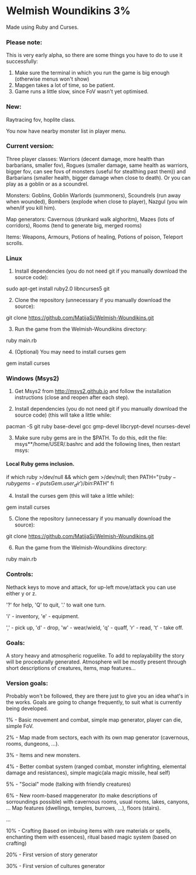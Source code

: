 # Welmish Woundikins 3%
Made using Ruby and Curses.

### Please note:
This is very early alpha, so there are some things you have to do to use it successfully:

1. Make sure the terminal in which you run the game is big enough (otherwise menus won't show)
2. Mapgen takes a lot of time, so be patient.
3. Game runs a little slow, since FoV wasn't yet optimised.


### New:
Raytracing fov, hoplite class.

You now have nearby monster list in player menu.

### Current version:
Three player classes: Warriors (decent damage, more health than barbarians, smaller fov), Rogues (smaller damage, same health as warriors, bigger fov, can see fovs of monsters (useful for stealthing past them)) and Barbarians (smaller health, bigger damage when close to death). Or you can play as a goblin or as a scoundrel.

Monsters: Goblins, Goblin Warlords (summoners), Scoundrels (run away when wounded), Bombers (explode when close to player), Nazgul (you win when/if you kill him).

Map generators: Cavernous (drunkard walk alghoritm), Mazes (lots of corridors), Rooms (tend to generate big, merged rooms)

Items: Weapons, Armours, Potions of healing, Potions of poison, Teleport scrolls.

### Linux

1) Install dependencies (you do not need git if you manually download the source code):

sudo apt-get install ruby2.0 libncurses5 git

2) Clone the repository (unnecessary if you manually download the source):

git clone https://github.com/MatijaSi/Welmish-Woundikins.git

3) Run the game from the Welmish-Woundikins directory:

ruby main.rb

4) (Optional) You may need to install curses gem

gem install curses

### Windows (Msys2)

1) Get Msys2 from http://msys2.github.io and follow the installation instructions (close and reopen after each step).

2) Install dependencies (you do not need git if you manually download the source code) (this will take a little while:

pacman -S git ruby base-devel gcc gmp-devel libcrypt-devel ncurses-devel

3) Make sure ruby gems are in the $PATH. To do this, edit the file: msys**/home/USER/.bashrc and add the following lines, then restart msys:

#### Local Ruby gems inclusion.
if which ruby >/dev/null && which gem >/dev/null; then
    PATH="$(ruby -rubygems -e 'puts Gem.user_dir')/bin:$PATH"
fi

4) Install the curses gem (this will take a little while):

gem install curses

5) Clone the repository (unnecessary if you manually download the source):

git clone https://github.com/MatijaSi/Welmish-Woundikins.git

6) Run the game from the Welmish-Woundikins directory:

ruby main.rb

### Controls:
Nethack keys to move and attack, for up-left move/attack you can use either y or z.

'?' for help, 'Q' to quit, '.' to wait one turn.

'i' - inventory, 'e' - equipment.

',' - pick up, 'd' - drop, 'w' - wear/wield, 'q' - quaff, 'r' - read, 't' - take off.

### Goals:
A story heavy and atmospheric roguelike. To add to replayability the story will be procedurally generated. Atmosphere will be mostly present through short descriptions of creatures, items, map features...

### Version goals:

Probably won't be followed, they are there just to give you an idea what's in the works. Goals are going to change frequently, to suit what is currently being developed.

1%    - Basic movement and combat, simple map generator, player can die, simple FoV.

2%    - Map made from sectors, each with its own map generator (cavernous, rooms, dungeons, ...).

3%    - Items and new monsters.

4%    - Better combat system (ranged combat, monster infighting, elemental damage and resistances), simple magic(ala magic missile, heal self)

5%    - "Social" mode (talking with friendly creatures)

6%    - New room-based mapgenerator (to make descriptions of sorroundings possible) with cavernous rooms, usual rooms, lakes, canyons, ... Map features (dwellings, temples, burrows, ...), floors (stairs).

...

10%   - Crafting (based on imbuing items with rare materials or spells, enchanting them with essences), ritual based magic system (based on crafting)

20%   - First version of story generator

30%   - First version of cultures generator

